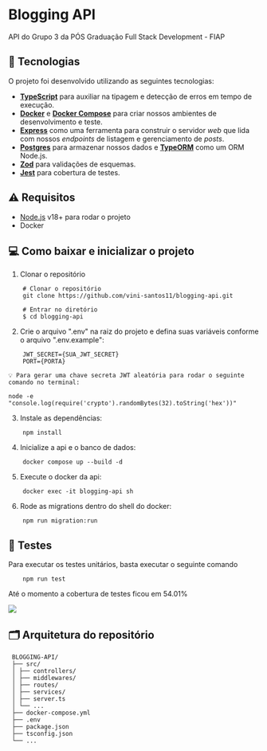 # Blogging API

API do Grupo 3 da PÓS Graduação Full Stack Development - FIAP

## 🚀 Tecnologias

O projeto foi desenvolvido utilizando as seguintes tecnologias:

- **[TypeScript](https://www.typescriptlang.org/)** para auxiliar na tipagem e detecção de erros em tempo de execução.
- **[Docker](https://docs.docker.com)** e **[Docker Compose](https://docs.docker.com/compose/)** para criar nossos ambientes de desenvolvimento e teste.
- **[Express](https://github.com/expressjs/express)** como uma ferramenta para construir o servidor _web_ que lida com nossos _endpoints_ de listagem e gerenciamento de _posts_.
- **[Postgres](https://www.postgresql.org)** para armazenar nossos dados e **[TypeORM](https://typeorm.io/)** como um ORM Node.js.
- **[Zod](https://zod.dev/)** para validações de esquemas.
- **[Jest](https://jestjs.io/)** para cobertura de testes.

## ⚠️ Requisitos

- [Node.js](https://nodejs.org/) v18+ para rodar o projeto
- Docker

## 💻 Como baixar e inicializar o projeto

1. Clonar o repositório

```shell
    # Clonar o repositório
    git clone https://github.com/vini-santos11/blogging-api.git

    # Entrar no diretório
    $ cd blogging-api
```

2. Crie o arquivo ".env" na raiz do projeto e defina suas variáveis conforme o arquivo ".env.example":

```shell
    JWT_SECRET={SUA_JWT_SECRET}
    PORT={PORTA}
```

```shell
💡 Para gerar uma chave secreta JWT aleatória para rodar o seguinte comando no terminal:

node -e "console.log(require('crypto').randomBytes(32).toString('hex'))"
```

3. Instale as dependências:

```shell
    npm install
```

4. Inicialize a api e o banco de dados:

```shell
    docker compose up --build -d
```

5. Execute o docker da api:

```shell
    docker exec -it blogging-api sh
```

6. Rode as migrations dentro do shell do docker:

```shell
    npm run migration:run
```

## 🧪 Testes
Para executar os testes unitários, basta executar o seguinte comando
```shell
    npm run test
```
Até o momento a cobertura de testes ficou em 54.01%

<img src="https://ik.imagekit.io/aliceribeiro/Cobertura%20teste%20-%20terminal_UapeU5a7W.png">

## 🗂️ Arquitetura do repositório
```
 BLOGGING-API/ 
 ├── src/ 
 │ ├── controllers/ 
 │ ├── middlewares/ 
 │ ├── routes/ 
 │ ├── services/ 
 │ ├── server.ts 
 │ └── ... 
 ├── docker-compose.yml
 ├── .env 
 ├── package.json 
 ├── tsconfig.json 
 └── ...

```
